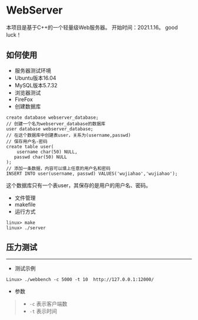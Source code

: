 # WebServer
本项目是基于C++的一个轻量级Web服务器。
开始时间：2021.1.16。
good luck！

## 如何使用

- 服务器测试环境  
 - Ubuntu版本16.04
 - MySQL版本5.7.32
- 浏览器测试
 - FireFox
- 创建数据库  
```mysql
create database webserver_database;
// 创建一个名为webserver_database的数据库
user database webserver_database;
// 在这个数据库中创建表user，关系为(username,passwd)
// 保存用户名-密码
create table user(
	username char(50) NULL,
   passwd char(50) NULL
);
// 添加一条数据，内容可以填上任意的用户名和密码
INSERT INTO user(username, passwd) VALUES('wujiahao','wujiahao');
```  
这个数据库只有一个表user，其保存的是用户的用户名、密码。  
- 文件管理  
 - makefile
 - 运行方式
 ```shell
 linux> make
 linux> ./server
 ```

## 压力测试

------------
* 测试示例
```Linux
Linux> ./webbench -c 5000 -t 10  http://127.0.0.1:12000/
```
* 参数

> * `-c` 表示客户端数
> * `-t` 表示时间